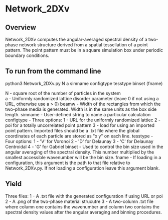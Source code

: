 # Network_2DXv

## Overview
Network_2DXv computes the angular-averaged spectral density of a two-phase network structure derived from a spatial tessellation of a point pattern. The point pattern must be in a square simulation box under periodic boundary conditions.

## To run from the command line
python3 Network_2DXv.py N a simname configtype tesstype binset (fname)

N - square root of the number of particles in the system\
a - Uniformly randomized lattice disorder parameter (leave 0 if not using a URL, otherwise use a > 0)
beamw - Width of the rectangles from which the two-phase media is generated. Width is in the same units as the box side length.
simname - User-defined string to name a particular calculation
configtype - Three options:
	1 - URL for the uniformly randomized lattiec
	2 - poi for a totally uncorrelated point pattern
	3 - load for using an imported point pattern. Imported files should be a .txt file where the global coordinates of each particle are stored as "x y" on each line.
tesstype - Four options:
	1 - 'V' for Voronoi
	2 - 'D' for Delaunay
	3 - 'C' for Delaunay Centroidal
	4 - 'G' for Gabriel
binset - Used to control the bin size used in the angular averaging of the spectral density. This number multiplied by the smallest accessible wavenumber will be the bin size.
fname - If loading in a configuration, this argument is the path to that file relative to Network_2DXv.py. If not loading a configuration leave this argument blank.

## Yield
Three files:
1 - A .txt file with the generated configuration if using URL or poi
2 - A .png of the two-phase material strucutre
3 - A two-column .txt file where column one contains the wavenumber and column two contains the spectral density values after the angular averaging and binning procedures. 
